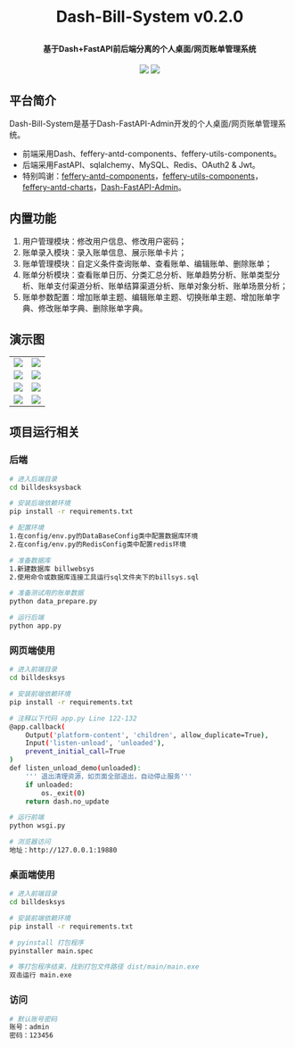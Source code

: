 <h1 align="center" style="margin: 30px 0 30px; font-weight: bold;">Dash-Bill-System v0.2.0</h1>
<h4 align="center">基于Dash+FastAPI前后端分离的个人桌面/网页账单管理系统</h4>
<p align="center">
	<a href="https://gitee.com/xjcheng1993/dash-bill-system/tree/master"><img src="https://img.shields.io/badge/DashBillSystem-v0.2.0-brightgreen.svg"></a>
    <img src="https://img.shields.io/badge/python-3.9 | 3.10-blue">
</p>

## 平台简介

Dash-Bill-System是基于Dash-FastAPI-Admin开发的个人桌面/网页账单管理系统。

* 前端采用Dash、feffery-antd-components、feffery-utils-components。
* 后端采用FastAPI、sqlalchemy、MySQL、Redis、OAuth2 & Jwt。
* 特别鸣谢：<u>[feffery-antd-components](https://github.com/CNFeffery/feffery-antd-components)</u>，<u>[feffery-utils-components](https://github.com/CNFeffery/feffery-utils-components)</u>，<u>[feffery-antd-charts](https://github.com/CNFeffery/feffery-antd-charts)</u>，<u>[Dash-FastAPI-Admin](https://gitee.com/insistence2022/dash-fastapi-admin/tree/master)</u>。

## 内置功能

1.  用户管理模块：修改用户信息、修改用户密码；
2.  账单录入模块：录入账单信息、展示账单卡片；
3.  账单管理模块：自定义条件查询账单、查看账单、编辑账单、删除账单；
4.  账单分析模块：查看账单日历、分类汇总分析、账单趋势分析、账单类型分析、账单支付渠道分析、账单结算渠道分析、账单对象分析、账单场景分析；
5.  账单参数配置：增加账单主题、编辑账单主题、切换账单主题、增加账单字典、修改账单字典、删除账单字典。


## 演示图

<table>
    <tr>
        <td><img src="https://gitee.com/xjcheng1993/dash-bill-system/raw/master/demo-pictures/用户登录.png"/></td>
        <td><img src="https://gitee.com/xjcheng1993/dash-bill-system/raw/master/demo-pictures/修改用户信息.png"/></td>
    </tr>
    <tr>
        <td><img src="https://gitee.com/xjcheng1993/dash-bill-system/raw/master/demo-pictures/新增账单.png"/></td>
        <td><img src="https://gitee.com/xjcheng1993/dash-bill-system/raw/master/demo-pictures/账单卡片.png"/></td>
    </tr>
    <tr>
        <td><img src="https://gitee.com/xjcheng1993/dash-bill-system/raw/master/demo-pictures/账单分析.png"/></td>
        <td><img src="https://gitee.com/xjcheng1993/dash-bill-system/raw/master/demo-pictures/账单日历.png"/></td>
    </tr>
    <tr>
        <td><img src="https://gitee.com/xjcheng1993/dash-bill-system/raw/master/demo-pictures/账单管理.png"/></td>
        <td><img src="https://gitee.com/xjcheng1993/dash-bill-system/raw/master/demo-pictures/账单码表配置.png"/></td>
    </tr>	 
</table>


## 项目运行相关

### 后端
```bash
# 进入后端目录
cd billdesksysback

# 安装后端依赖环境
pip install -r requirements.txt

# 配置环境
1.在config/env.py的DataBaseConfig类中配置数据库环境
2.在config/env.py的RedisConfig类中配置redis环境

# 准备数据库
1.新建数据库 billwebsys 
2.使用命令或数据库连接工具运行sql文件夹下的billsys.sql

# 准备测试用的账单数据
python data_prepare.py

# 运行后端
python app.py
```


### 网页端使用
```bash
# 进入前端目录
cd billdesksys

# 安装前端依赖环境
pip install -r requirements.txt

# 注释以下代码 app.py Line 122-132
@app.callback(
    Output('platform-content', 'children', allow_duplicate=True), 
    Input('listen-unload', 'unloaded'),
    prevent_initial_call=True
)
def listen_unload_demo(unloaded):
    ''' 退出清理资源，如页面全部退出，自动停止服务'''
    if unloaded:
        os._exit(0)
    return dash.no_update

# 运行前端
python wsgi.py

# 浏览器访问
地址：http://127.0.0.1:19880
```

### 桌面端使用
```bash
# 进入前端目录
cd billdesksys

# 安装前端依赖环境
pip install -r requirements.txt

# pyinstall 打包程序
pyinstaller main.spec

# 等打包程序结束，找到打包文件路径 dist/main/main.exe
双击运行 main.exe
```

### 访问
```bash
# 默认账号密码
账号：admin
密码：123456
```